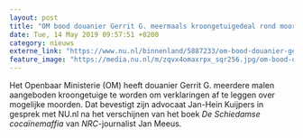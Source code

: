 ```yaml
---
layout: post
title: "OM bood douanier Gerrit G. meermaals kroongetuigedeal rond moorden aan"
date: Tue, 14 May 2019 09:57:51 +0200
category: nieuws
externe_link: "https://www.nu.nl/binnenland/5887233/om-bood-douanier-gerrit-g-meermaals-kroongetuigedeal-rond-moorden-aan.html"
feature_image: "https://media.nu.nl/m/zqvx4omaxrpx_sqr256.jpg/om-bood-douanier-gerrit-g-meermaals-kroongetuigedeal-rond-moorden-aan.jpg"
---
```


Het Openbaar Ministerie (OM) heeft douanier Gerrit G. meerdere malen aangeboden kroongetuige te worden om verklaringen af te leggen over mogelijke moorden. Dat bevestigt zijn advocaat Jan-Hein Kuijpers in gesprek met NU.nl na het verschijnen van het boek <em>De Schiedamse cocaïnemaffia</em> van <em>NRC</em>-journalist Jan Meeus.
